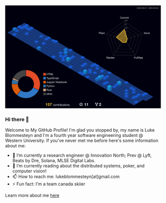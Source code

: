 ![3D Profile](profile-3d-contrib/profile-night-view.svg)
### Hi there 👋

Welcome to My GitHub Profile! I'm glad you stopped by, my name is Luke Blommesteyn and I'm a fourth year software engineering student @ Western University. If you've never met me before here's some information about me:

- 🔭 I’m currently a research engineer @ Innovation North; Prev @ Lyft, Beats by Dre, Solana, MLSE Digital Labs.
- 🌱 I’m currently reading about the distributed systems, poker, and computer vision!
- 📫 How to reach me: lukeblommesteyn[at]gmail.com
- ⚡ Fun fact: I'm a team canada skiier

Learn more about me [here](https://lblommesteyn.vercel.app)

